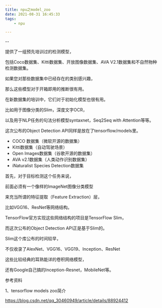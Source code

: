```yaml
---
title: npu之model_zoo
date: 2021-08-31 16:45:33
tags:
	- npu

---
```


--

提供了一组预先培训过的检测模型，

包括Coco数据集、Kitti数据集、开放图像数据集、AVA V2.1数据集和不自然物种检测数据集。

如果您对那些数据集中已经存在的类别感兴趣，

那么这些模型对于开箱即用的推断很有用。

在新数据集的培训中，它们对于初始化模型也很有用。

比如用于图像分类的Slim，深度文字OCR，

以及用于NLP任务的句法分析模型syntaxnet，Seq2Seq with Attention等等。

这次公布的Object Detection API同样是放在了tensorflow/models里。 

- COCO 数据集（微软开源的数据集）
- Kitti数据集（自动驾驶场景）
- Open Images数据集（谷歌开源的数据集）
- AVA v2.1数据集（人类动作识别数据集）
- iNaturalist Species Detection数据集



首先，对于目标检测这个任务来说，

前面必须有一个像样的ImageNet图像分类模型

来充当所谓的特征提取（Feature Extraction）层，

比如VGG16、ResNet等网络结构。

TensorFlow官方实现这些网络结构的项目是TensorFlow Slim，

而这次公布的Object Detection API正是基于Slim的。

Slim这个库公布的时间较早，

不仅收录了AlexNet、VGG16、VGG19、Inception、ResNet

这些比较经典的耳熟能详的卷积网络模型，

还有Google自己搞的Inception-Resnet，MobileNet等。




参考资料

1、tensorflow models zoo简介

https://blog.csdn.net/qq_30460949/article/details/88924412